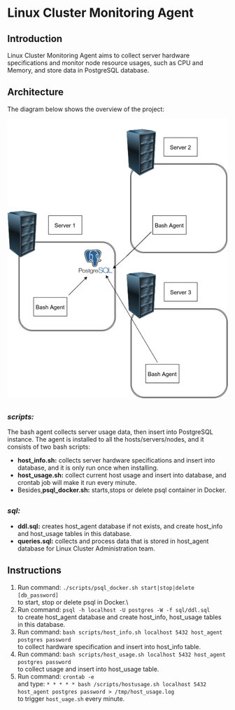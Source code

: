 # <h1>Linux Cluster Monitoring Agent

## <h2>Introduction
Linux Cluster Monitoring Agent aims to collect server hardware specifications and monitor node resource usages, such as CPU and Memory, and store data in PostgreSQL database.

## <h2>Architecture
The diagram below shows the overview of the project:
  
![image](https://raw.githubusercontent.com/jarviscanada/jarvis_data_eng_derek/feature_linux_sql/linux_sql/Picture/1.png)

## <h3>*scripts:*

The bash agent collects server usage data, then insert into PostgreSQL instance. The agent is installed to all the hosts/servers/nodes, and it consists of two bash scripts:

+ **host_info.sh:** collects server hardware specifications and insert into database, and it is only run once when installing.
+ **host_usage.sh:** collect current host usage and insert into database, and crontab job will make it run every minute.
+ Besides,**psql_docker.sh:** starts,stops or delete psql container in Docker.

## <h3>*sql:*
 
+ **ddl.sql:** creates host_agent database if not exists, and create host_info and host_usage tables in this database. 
+ **queries.sql:** collects and process data that is stored in host_agent database for Linux Cluster Administration team.
 
 ## <h2>Instructions
  1. Run command: `./scripts/psql_docker.sh start|stop|delete [db_password]`\
     to start, stop or delete psql in Docker.\
  2. Run command: `psql -h localhost -U postgres -W -f sql/ddl.sql`\
     to create host_agent database and create host_info, host_usage tables in this database.
  3. Run command: `bash scripts/host_info.sh localhost 5432 host_agent postgres password`\
     to collect hardware specification and insert into host_info table.
  4. Run command: `bash scripts/host_usage.sh localhost 5432 host_agent postgres password`\
     to collect usage and insert into host_usage table.
  5. Run command: `crontab -e`\
     and type: `* * * * * bash /scripts/hostusage.sh localhost 5432 host_agent postgres password > /tmp/host_usage.log`\
     to trigger `host_uage.sh` every minute.
  
